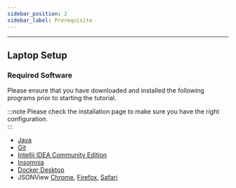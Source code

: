 ```yaml
---
sidebar_position: 2
sidebar_label: Prerequisite
---
```

___

## Laptop Setup 

### Required Software

Please ensure that you have downloaded and installed the following programs prior to starting the tutorial. 

:::note
Please check the installation page to make sure you have the right configuration.  
:::

- [Java](https://www.java.com/en/download/manual.jsp)
- [Git](https://git-scm.com/downloads)
- [Intellij IDEA Community Edition](https://www.jetbrains.com/idea/download/#section=linux)
- [Insomnia](https://insomnia.rest/download)
- [Docker Desktop](https://docs.docker.com/desktop/windows/install/) 
- JSONView [Chrome](https://chrome.google.com/webstore/detail/jsonview/gmegofmjomhknnokphhckolhcffdaihd?hl=en), [Firefox](https://addons.mozilla.org/en-US/firefox/addon/jsonview/), [Safari](https://apps.apple.com/us/app/json-peep-for-safari/id1458969831?mt=12)


<!-- :::tip
This is a Tip
::: -->